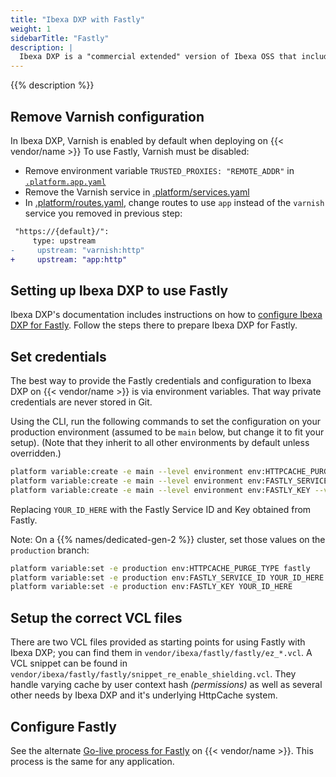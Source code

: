 ```yaml
---
title: "Ibexa DXP with Fastly"
weight: 1
sidebarTitle: "Fastly"
description: |
  Ibexa DXP is a "commercial extended" version of Ibexa OSS that includes, among other things, support for push-based purging on the Fastly CDN.
---
```


{{% description %}}

## Remove Varnish configuration

In Ibexa DXP, Varnish is enabled by default when deploying on {{< vendor/name >}}
To use Fastly, Varnish must be disabled:

 - Remove environment variable `TRUSTED_PROXIES: "REMOTE_ADDR"` in [`.platform.app.yaml`](https://github.com/ezsystems/ezplatform/blob/master/.platform.app.yaml)
 - Remove the Varnish service in [.platform/services.yaml](https://github.com/ezsystems/ezplatform/blob/master/.platform/services.yaml)
 - In [.platform/routes.yaml](https://github.com/ezsystems/ezplatform/blob/master/.platform/routes.yaml),
   change routes to use `app` instead of the `varnish` service you removed in previous step:

```diff
 "https://{default}/":
     type: upstream
-     upstream: "varnish:http"
+     upstream: "app:http"
```

## Setting up Ibexa DXP to use Fastly

Ibexa DXP's documentation includes instructions on how to [configure Ibexa DXP for Fastly](https://doc.ibexa.co/en/latest/infrastructure_and_maintenance/cache/http_cache/reverse_proxy/#using-varnish-or-fastly).
Follow the steps there to prepare Ibexa DXP for Fastly.

## Set credentials

The best way to provide the Fastly credentials and configuration to Ibexa DXP on {{< vendor/name >}} is via environment variables.
That way private credentials are never stored in Git.

Using the CLI, run the following commands to set the configuration on your production environment
(assumed to be `main` below, but change it to fit your setup).
(Note that they inherit to all other environments by default unless overridden.)

```bash
platform variable:create -e main --level environment env:HTTPCACHE_PURGE_TYPE --value 'fastly'
platform variable:create -e main --level environment env:FASTLY_SERVICE_ID --value 'YOUR_ID_HERE'
platform variable:create -e main --level environment env:FASTLY_KEY --value 'YOUR_ID_HERE'
```

Replacing `YOUR_ID_HERE` with the Fastly Service ID and Key obtained from Fastly.

Note: On a {{% names/dedicated-gen-2 %}} cluster, set those values on the `production` branch:

```bash
platform variable:set -e production env:HTTPCACHE_PURGE_TYPE fastly
platform variable:set -e production env:FASTLY_SERVICE_ID YOUR_ID_HERE
platform variable:set -e production env:FASTLY_KEY YOUR_ID_HERE
```

## Setup the correct VCL files

There are two VCL files provided as starting points for using Fastly with Ibexa DXP;
you can find them in `vendor/ibexa/fastly/fastly/ez_*.vcl`.
A VCL snippet can be found in `vendor/ibexa/fastly/fastly/snippet_re_enable_shielding.vcl`.
They handle varying cache by user context hash _(permissions)_
as well as several other needs by Ibexa DXP and it's underlying HttpCache system.


## Configure Fastly

See the alternate [Go-live process for Fastly](/domains/cdn/_index.md#client-authenticated-tls) on {{< vendor/name >}}.
This process is the same for any application.
